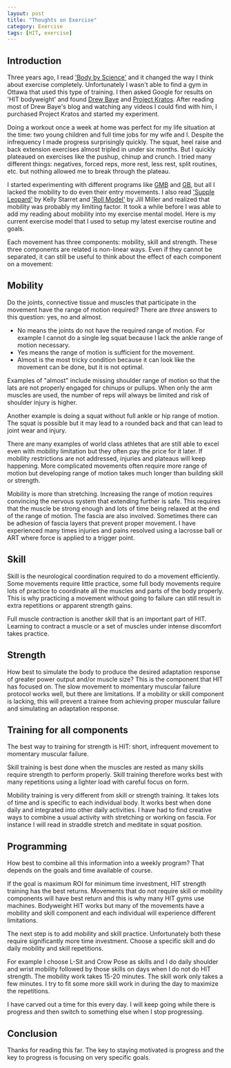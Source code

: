 ```yaml
---
layout: post
title: "Thoughts on Exercise"
category: Exercise
tags: [HIT, exercise]
---
```


## Introduction

Three years ago, I read ['Body by Science'][3] and it changed the way I
think about exercise completely. Unfortunately I wasn't able to find a
gym in Ottawa that used this type of training. I then asked Google for
results on 'HIT bodyweight' and found [Drew Baye][1] and [Project
Kratos][2]. After reading most of Drew Baye's blog and watching any videos
I could find with him, I purchased Project Kratos and started my
experiment.

Doing a workout once a week at home was perfect for my life situation
at the time: two young children and full time jobs for my wife and
I. Despite the infrequency I made progress surprisingly quickly. The
squat, heel raise and back extension exercises almost tripled in under
six months. But I quickly plateaued on exercises like the pushup,
chinup and crunch. I tried many different things: negatives, forced
reps, more rest, less rest, split routines, etc. but nothing allowed
me to break through the plateau.

I started experimenting with different programs like [GMB][4]
and [GB][5], but all I lacked the mobility to do even their entry
movements. I also read ['Supple Leopard'][6] by Kelly Starret
and ['Roll Model'][7] by Jill Miller and realized that mobility was
probably my limiting factor. It took a while before I was able to add
my reading about mobility into my exercise mental model. Here is my
current exercise model that I used to setup my latest exercise routine
and goals.

Each movement has three components: mobility, skill and
strength. These three components are related is non-linear ways. Even
if they cannot be separated, it can still be useful to think about the
effect of each component on a movement:

## Mobility

Do the joints, connective tissue and muscles that participate in the
movement have the range of motion required? There are _three_ answers
to this question: yes, no and almost.

- No means the joints do not have the required range of motion. For
example I cannot do a single leg squat because I lack the ankle range
of motion necessary.
- Yes means the range of motion is sufficient for the movement.
- Almost is the most tricky condition because it can look like the
  movement can be done, but it is not optimal.

Examples of "almost" include missing shoulder range of motion so that
the lats are not properly engaged for chinups or pullups. When only
the arm muscles are used, the number of reps will always be limited
and risk of shoulder injury is higher.

Another example is doing a squat without full ankle or hip range of
motion. The squat is possible but it may lead to a rounded back and
that can lead to joint wear and injury.

There are many examples of world class athletes that are still able to
excel even with mobility limitation but they often pay the price for
it later. If mobility restrictions are not addressed, injuries and
plateaus will keep happening. More complicated movements often require
more range of motion but developing range of motion takes much longer
than building skill or strength.

Mobility is more than stretching. Increasing the range of motion
requires convincing the nervous system that extending further is
safe. This requires that the muscle be strong enough and lots of time
being relaxed at the end of the range of motion. The fascia are also
involved. Sometimes there can be adhesion of fascia layers that
prevent proper movement. I have experienced many times injuries and
pains resolved using a lacrosse ball or ART where force is applied to
a trigger point.

## Skill

Skill is the neurological coordination required to do a movement
efficiently. Some movements require little practice, some full body
movements require lots of practice to coordinate all the muscles and
parts of the body properly. This is why practicing a movement without
going to failure can still result in extra repetitions or apparent
strength gains.

Full muscle contraction is another skill that is an important part of
HIT. Learning to contract a muscle or a set of muscles under intense
discomfort takes practice.

## Strength

How best to simulate the body to produce the desired adaptation
response of greater power output and/or muscle size? This is the
component that HIT has focused on. The slow movement to momentary
muscular failure protocol works well, but there are limitations. If a
mobility or skill component is lacking, this will prevent a trainee
from achieving proper muscular failure and simulating an adaptation
response.

## Training for all components

The best way to training for strength is HIT: short, infrequent
movement to momentary muscular failure.

Skill training is best done when the muscles are rested as many skills
require strength to perform properly. Skill training therefore works
best with many repetitions using a lighter load with careful focus on
form.

Mobility training is very different from skill or strength
training. It takes lots of time and is specific to each individual
body. It works best when done daily and integrated into other daily
activities. I have had to find creative ways to combine a usual
activity with stretching or working on fascia. For instance I will
read in straddle stretch and meditate in squat position.

## Programming

How best to combine all this information into a weekly program? That
depends on the goals and time available of course.

If the goal is maximum ROI for minimum time investment, HIT strength
training has the best returns. Movements that do not require skill or
mobility components will have best return and this is why many HIT
gyms use machines. Bodyweight HIT works but many of the movements have
a mobility and skill component and each individual will experience
different limitations.

The next step is to add mobility and skill practice. Unfortunately
both these require significantly more time investment. Choose a
specific skill and do daily mobility and skill repetitions.

For example I choose L-Sit and Crow Pose as skills and I do daily
shoulder and wrist mobility followed by those skills on days when I do
not do HIT strength. The mobility work takes 15-20 minutes. The skill
work only takes a few minutes. I try to fit some more skill work in
during the day to maximize the repetitions.

I have carved out a time for this every day. I will keep going while
there is progress and then switch to something else when I stop
progressing.

## Conclusion

Thanks for reading this far. The key to staying motivated is progress
and the key to progress is focusing on very specific goals.

[1]: http://baye.com/
[2]: http://baye.com/store/project-kratos/
[3]: http://www.drmcguff.com/
[4]: https://gmb.io/
[5]: https://www.gymnasticbodies.com/
[6]: https://www.mobilitywod.com/the-supple-leopard/
[7]: http://www.therollmodel.com/
